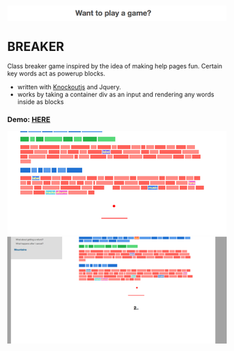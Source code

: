 ![screenie](screenshots/bss3.png?raw=true)
<h1>BREAKER</h1>
<p>
  Class breaker game inspired by the idea of making help pages fun. Certain key words act as powerup blocks. 
</p>
<ul>
  <li>written with <a href="http://knockoutjs.com/">Knockoutjs</a> and Jquery.</li>
  <li>works by taking a container div as an input and rendering any words inside as blocks</li>
</ul>
<h3>Demo: <a href="http://resume.nathanwillson.com/breaker/help.html">HERE</a></h3>

![screenie](screenshots/bss2.png?raw=true)
![screenie](screenshots/bss.png?raw=true)

